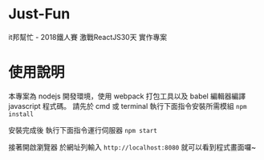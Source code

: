 # Just-Fun
it邦幫忙 - 2018鐵人賽 激戰ReactJS30天 實作專案

# 使用說明
本專案為 nodejs 開發環境，使用 webpack 打包工具以及 babel 編輯器編譯 javascript 程式碼。
請先於 cmd 或 terminal 執行下面指令安裝所需模組
`npm install`

安裝完成後
執行下面指令運行伺服器
`npm start`

接著開啟瀏覽器
於網址列輸入
`http://localhost:8080`
就可以看到程式畫面囉~
